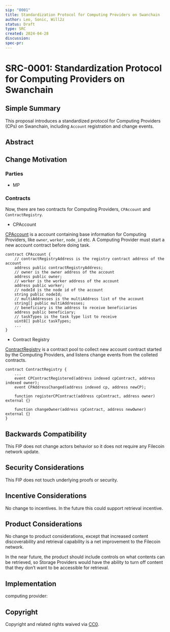 ```yaml
---
sip: "0001"
title: Standardization Protocol for Computing Providers on Swanchain
author: Leo, Sonic, Will2z
status: Draft
type: SRC
created: 2024-04-28
discussion: 
spec-pr: 
---
```


# SRC-0001: Standardization Protocol for Computing Providers on Swanchain

## Simple Summary
This proposal introduces a standardized protocol for Computing Providers (CPs) on Swanchain, including `Account` registration and change events.

## Abstract



## Change Motivation




### Parties
 - MP

### Contracts

Now, there are two contracts for Computing Providers, `CPAccount` and `ContractRegistry`.

- CPAccount

[CPAccount](https://github.com/Normalnoise/ether-test/blob/v2/ubi/CPAccount.sol) is a account containing base information for Computing Providers, like `owner`, `worker`, `node_id` etc. A Computing Provider must start a new account contract before doing task.

```solidity
contract CPAccount {
    // contractRegistryAddress is the registry contract address of the account
    address public contractRegistryAddress;
    // owner is the owner address of the account
    address public owner;
    // worker is the worker address of the account
    address public worker;
    // nodeId is the node id of the account
    string public nodeId;
    // multiAddresses is the multiAddress list of the account
    string[] public multiAddresses;
    // beneficiary is the address to receive beneficiaries
    address public beneficiary;
    // taskTypes is the task type list to receive
    uint8[] public taskTypes;
    ...
}
```

- Contract Registry

[ContractRegistry](https://github.com/Normalnoise/ether-test/blob/v2/ubi/ContractRegistry.sol) is a contract pool to collect new account contract started by the Computing Providers, and listens change events from the colleted contracts.

```solidity
contract ContractRegistry {
    ...
    event CPContractRegistered(address indexed cpContract, address indexed owner);
    event CPAddressChanged(address indexed cp, address newCP);

    function registerCPContract(address cpContract, address owner) external {}

    function changeOwner(address cpContract, address newOwner) external {}
}
```



## **Backwards Compatibility**

This FIP does not change actors behavior so it does not require any Filecoin network update.

## **Security Considerations**

This FIP does not touch underlying proofs or security.

## **Incentive Considerations**

No change to incentives. In the future this could support retrieval incentive.

## **Product Considerations**

No change to product considerations, except that increased content discoverability and retrieval capability is a net improvement to the Filecoin network.

In the near future, the product should include controls on what contents can be retrieved, so Storage Providers would have the ability to turn off content that they don’t want to be accessible for retrieval.

## **Implementation**
computing provider:
## **Copyright**

Copyright and related rights waived via [CC0](https://creativecommons.org/publicdomain/zero/1.0/).

